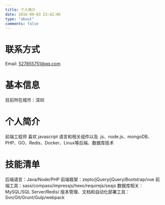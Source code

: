 ```yaml
---
title: 个人简介
date: 2016-09-03 23:42:06
type: "about"
comments: false
---
```


# 联系方式
Email: 527855751@qq.com

# 基本信息
目前所在城市：深圳

# 个人简介
前端工程师 
 喜欢 javascript 语言和相关组件以及 .js、node.js、mongoDB、PHP、GO、Redis、Docker、Linux等后端、数据库技术

# 技能清单
后端语言：Java/Node/PHP
前端框架：zepto/jQuery/jQuery/Bootstrap/vue
前端工具：sass/compass/impressjs/hexo/requirejs/seajs
数据库相关：MySQL/SQL Server/Redis/
版本管理、文档和自动化部署工具：Svn/Git/Grunt/Gulp/webpack 